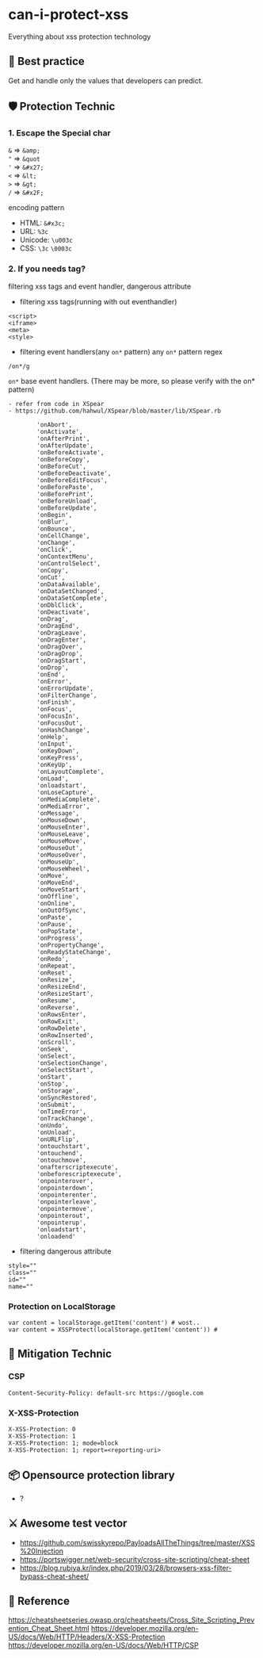 # can-i-protect-xss
Everything about xss protection technology

## :100: Best practice
Get and handle only the values that developers can predict.

## :shield: Protection Technic
### 1. Escape the Special char
`&` => `&amp;`<br>
`"` => `&quot`<br>
`'` => `&#x27;`<br>
`<` => `&lt;`<br>
`>` => `&gt;`<br>
`/` => `&#x2F;`<br>

encoding pattern
- HTML: `&#x3c;`
- URL: `%3c`
- Unicode: `\u003c`
- CSS: `\3c` `\0003c`

### 2. If you needs tag?
filtering xss tags and event handler, dangerous attribute
- filtering xss tags(running with out eventhandler)
```
<script>
<iframe>
<meta>
<style> 
```
- filtering event handlers(any `on*` pattern)
any `on*` pattern regex
```
/on*/g
```

`on*` base event handlers. (There may be more, so please verify with the on* pattern)
```
- refer from code in XSpear
- https://github.com/hahwul/XSpear/blob/master/lib/XSpear.rb

        'onAbort',
        'onActivate',
        'onAfterPrint',
        'onAfterUpdate',
        'onBeforeActivate',
        'onBeforeCopy',
        'onBeforeCut',
        'onBeforeDeactivate',
        'onBeforeEditFocus',
        'onBeforePaste',
        'onBeforePrint',
        'onBeforeUnload',
        'onBeforeUpdate',
        'onBegin',
        'onBlur',
        'onBounce',
        'onCellChange',
        'onChange',
        'onClick',
        'onContextMenu',
        'onControlSelect',
        'onCopy',
        'onCut',
        'onDataAvailable',
        'onDataSetChanged',
        'onDataSetComplete',
        'onDblClick',
        'onDeactivate',
        'onDrag',
        'onDragEnd',
        'onDragLeave',
        'onDragEnter',
        'onDragOver',
        'onDragDrop',
        'onDragStart',
        'onDrop',
        'onEnd',
        'onError',
        'onErrorUpdate',
        'onFilterChange',
        'onFinish',
        'onFocus',
        'onFocusIn',
        'onFocusOut',
        'onHashChange',
        'onHelp',
        'onInput',
        'onKeyDown',
        'onKeyPress',
        'onKeyUp',
        'onLayoutComplete',
        'onLoad',
        'onloadstart',
        'onLoseCapture',
        'onMediaComplete',
        'onMediaError',
        'onMessage',
        'onMouseDown',
        'onMouseEnter',
        'onMouseLeave',
        'onMouseMove',
        'onMouseOut',
        'onMouseOver',
        'onMouseUp',
        'onMouseWheel',
        'onMove',
        'onMoveEnd',
        'onMoveStart',
        'onOffline',
        'onOnline',
        'onOutOfSync',
        'onPaste',
        'onPause',
        'onPopState',
        'onProgress',
        'onPropertyChange',
        'onReadyStateChange',
        'onRedo',
        'onRepeat',
        'onReset',
        'onResize',
        'onResizeEnd',
        'onResizeStart',
        'onResume',
        'onReverse',
        'onRowsEnter',
        'onRowExit',
        'onRowDelete',
        'onRowInserted',
        'onScroll',
        'onSeek',
        'onSelect',
        'onSelectionChange',
        'onSelectStart',
        'onStart',
        'onStop',
        'onStorage',
        'onSyncRestored',
        'onSubmit',
        'onTimeError',
        'onTrackChange',
        'onUndo',
        'onUnload',
        'onURLFlip',
        'ontouchstart',
        'ontouchend',
        'ontouchmove',
        'onafterscriptexecute',
        'onbeforescriptexecute',
        'onpointerover',
        'onpointerdown',
        'onpointerenter',
        'onpointerleave',
        'onpointermove',
        'onpointerout',
        'onpointerup',
        'onloadstart',
        'onloadend'
```

- filtering dangerous attribute
```
style=""
class=""
id=""
name=""
```

### Protection on LocalStorage
```
var content = localStorage.getItem('content') # wost..
var content = XSSProtect(localStorage.getItem('content')) # 
```

## :nut_and_bolt: Mitigation Technic
### CSP
```
Content-Security-Policy: default-src https://google.com
```

### X-XSS-Protection
```
X-XSS-Protection: 0
X-XSS-Protection: 1
X-XSS-Protection: 1; mode=block
X-XSS-Protection: 1; report=<reporting-uri>
```

## :package: Opensource protection library
- ?

## :crossed_swords: Awesome test vector
- https://github.com/swisskyrepo/PayloadsAllTheThings/tree/master/XSS%20Injection
- https://portswigger.net/web-security/cross-site-scripting/cheat-sheet
- https://blog.rubiya.kr/index.php/2019/03/28/browsers-xss-filter-bypass-cheat-sheet/

## :scroll: Reference
https://cheatsheetseries.owasp.org/cheatsheets/Cross_Site_Scripting_Prevention_Cheat_Sheet.html
https://developer.mozilla.org/en-US/docs/Web/HTTP/Headers/X-XSS-Protection
https://developer.mozilla.org/en-US/docs/Web/HTTP/CSP
